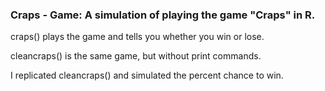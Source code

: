 ### Craps - Game: A simulation of playing the game "Craps" in R. 

craps() plays the game and tells you whether you win or lose.

cleancraps() is the same game, but without print commands.  

I replicated cleancraps() and simulated the percent chance to win.

